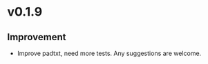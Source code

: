 # v0.1.9

<!-- ## Bug Fix

- Fix system prompt generation. (422 Error) -->

<!-- ## Documentation

- Improve readability by adding more comments. -->

<!-- ## Feature

- Add `-i`/`--index` option to specify the cookie index.
- Support pad text as prompt. -->

## Improvement

- Improve padtxt, need more tests. Any suggestions are welcome.
